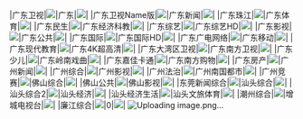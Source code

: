 |广东卫视|<img src="https://raw.githubusercontent.com/xiaolvdouya/TV-LOGO/refs/heads/main/%E5%B9%BF%E4%B8%9C/广东卫视.png">|广东|<img src="https://raw.githubusercontent.com/xiaolvdouya/TV-LOGO/refs/heads/main/%E5%B9%BF%E4%B8%9C/广东.png">|
|广东卫视Name版|<img src="https://raw.githubusercontent.com/xiaolvdouya/TV-LOGO/refs/heads/main/%E5%B9%BF%E4%B8%9C/广东卫视Name版.png">|广东新闻|<img src="https://raw.githubusercontent.com/xiaolvdouya/TV-LOGO/refs/heads/main/%E5%B9%BF%E4%B8%9C/广东新闻.png">|
|广东珠江|<img src="https://raw.githubusercontent.com/xiaolvdouya/TV-LOGO/refs/heads/main/%E5%B9%BF%E4%B8%9C/广东珠江.png">|广东体育|<img src="https://raw.githubusercontent.com/xiaolvdouya/TV-LOGO/refs/heads/main/%E5%B9%BF%E4%B8%9C/广东体育.png">|
|广东民生|<img src="https://raw.githubusercontent.com/xiaolvdouya/TV-LOGO/refs/heads/main/%E5%B9%BF%E4%B8%9C/广东民生.png">|广东经济科教|<img src="https://raw.githubusercontent.com/xiaolvdouya/TV-LOGO/refs/heads/main/%E5%B9%BF%E4%B8%9C/广东经济科教.png">|
|广东综艺|<img src="https://raw.githubusercontent.com/xiaolvdouya/TV-LOGO/refs/heads/main/%E5%B9%BF%E4%B8%9C/广东综艺.png">|广东综艺HD|<img src="https://raw.githubusercontent.com/xiaolvdouya/TV-LOGO/refs/heads/main/%E5%B9%BF%E4%B8%9C/广东综艺HD.png">|
|广东影视|<img src="https://raw.githubusercontent.com/xiaolvdouya/TV-LOGO/refs/heads/main/%E5%B9%BF%E4%B8%9C/广东影视.png">|广东公共|<img src="https://raw.githubusercontent.com/xiaolvdouya/TV-LOGO/refs/heads/main/%E5%B9%BF%E4%B8%9C/广东公共.png">|
|广东国际|<img src="https://raw.githubusercontent.com/xiaolvdouya/TV-LOGO/refs/heads/main/%E5%B9%BF%E4%B8%9C/广东国际.png">|广东国际HD|<img src="https://raw.githubusercontent.com/xiaolvdouya/TV-LOGO/refs/heads/main/%E5%B9%BF%E4%B8%9C/广东国际HD.png">|
|广东广电网络|<img src="https://raw.githubusercontent.com/xiaolvdouya/TV-LOGO/refs/heads/main/%E5%B9%BF%E4%B8%9C/广东广电网络.png">|广东移动|<img src="https://raw.githubusercontent.com/xiaolvdouya/TV-LOGO/refs/heads/main/%E5%B9%BF%E4%B8%9C/广东移动.png">|
|广东现代教育|<img src="https://raw.githubusercontent.com/xiaolvdouya/TV-LOGO/refs/heads/main/%E5%B9%BF%E4%B8%9C/广东现代教育.png">|广东4K超高清|<img src="https://raw.githubusercontent.com/xiaolvdouya/TV-LOGO/refs/heads/main/%E5%B9%BF%E4%B8%9C/广东4K超高清.png">|
|广东大湾区卫视|<img src="https://raw.githubusercontent.com/xiaolvdouya/TV-LOGO/refs/heads/main/%E5%B9%BF%E4%B8%9C/广东大湾区卫视.png">|广东南方卫视|<img src="https://raw.githubusercontent.com/xiaolvdouya/TV-LOGO/refs/heads/main/%E5%B9%BF%E4%B8%9C/广东南方卫视.png">|
|广东少儿|<img src="https://raw.githubusercontent.com/xiaolvdouya/TV-LOGO/refs/heads/main/%E5%B9%BF%E4%B8%9C/广东少儿.png">|广东岭南戏曲|<img src="https://raw.githubusercontent.com/xiaolvdouya/TV-LOGO/refs/heads/main/%E5%B9%BF%E4%B8%9C/广东岭南戏曲.png">|
|广东嘉佳卡通|<img src="https://raw.githubusercontent.com/xiaolvdouya/TV-LOGO/refs/heads/main/%E5%B9%BF%E4%B8%9C/广东嘉佳卡通.png">|广东南方购物|<img src="https://raw.githubusercontent.com/xiaolvdouya/TV-LOGO/refs/heads/main/%E5%B9%BF%E4%B8%9C/广东南方购物.png">|
|广东房产|<img src="https://raw.githubusercontent.com/xiaolvdouya/TV-LOGO/refs/heads/main/%E5%B9%BF%E4%B8%9C/广东房产.png">|广州新闻|<img src="https://raw.githubusercontent.com/xiaolvdouya/TV-LOGO/refs/heads/main/%E5%B9%BF%E4%B8%9C/广州新闻.png">|
|广州综合|<img src="https://raw.githubusercontent.com/xiaolvdouya/TV-LOGO/refs/heads/main/%E5%B9%BF%E4%B8%9C/广州综合.png">|广州影视|<img src="https://raw.githubusercontent.com/xiaolvdouya/TV-LOGO/refs/heads/main/%E5%B9%BF%E4%B8%9C/广州影视.png">|
|广州法治|<img src="https://raw.githubusercontent.com/xiaolvdouya/TV-LOGO/refs/heads/main/%E5%B9%BF%E4%B8%9C/广州法治.png">|广州南国都市|<img src="https://raw.githubusercontent.com/xiaolvdouya/TV-LOGO/refs/heads/main/%E5%B9%BF%E4%B8%9C/广州南国都市.png">|
|广州竞赛|<img src="https://raw.githubusercontent.com/xiaolvdouya/TV-LOGO/refs/heads/main/%E5%B9%BF%E4%B8%9C/广州竞赛.png">|佛山综合|<img src="https://raw.githubusercontent.com/xiaolvdouya/TV-LOGO/refs/heads/main/%E5%B9%BF%E4%B8%9C/佛山综合.png">|
|佛山公共|<img src="https://raw.githubusercontent.com/xiaolvdouya/TV-LOGO/refs/heads/main/%E5%B9%BF%E4%B8%9C/佛山公共.png">|佛山影视|<img src="https://raw.githubusercontent.com/xiaolvdouya/TV-LOGO/refs/heads/main/%E5%B9%BF%E4%B8%9C/佛山影视.png">|
|东莞新闻综合|<img src="https://raw.githubusercontent.com/xiaolvdouya/TV-LOGO/refs/heads/main/%E5%B9%BF%E4%B8%9C/东莞新闻综合.png">|汕头综合|<img src="https://raw.githubusercontent.com/xiaolvdouya/TV-LOGO/refs/heads/main/%E5%B9%BF%E4%B8%9C/汕头综合.png">|
|汕头综合2|<img src="https://raw.githubusercontent.com/xiaolvdouya/TV-LOGO/refs/heads/main/%E5%B9%BF%E4%B8%9C/汕头综合2.png">|汕头经济|<img src="https://raw.githubusercontent.com/xiaolvdouya/TV-LOGO/refs/heads/main/%E5%B9%BF%E4%B8%9C/汕头经济.png">|
|汕头经济生活|<img src="https://raw.githubusercontent.com/xiaolvdouya/TV-LOGO/refs/heads/main/%E5%B9%BF%E4%B8%9C/汕头经济生活.png">|汕头文旅体育|<img src="https://raw.githubusercontent.com/xiaolvdouya/TV-LOGO/refs/heads/main/%E5%B9%BF%E4%B8%9C/汕头文旅体育.png">|
|潮州综合|<img src="https://raw.githubusercontent.com/xiaolvdouya/TV-LOGO/refs/heads/main/%E5%B9%BF%E4%B8%9C/潮州综合.png">|增城电视台|<img src="https://raw.githubusercontent.com/xiaolvdouya/TV-LOGO/refs/heads/main/%E5%B9%BF%E4%B8%9C/增城电视台.png">|
|廉江综合|<img src="https://raw.githubusercontent.com/xiaolvdouya/TV-LOGO/refs/heads/main/%E5%B9%BF%E4%B8%9C/廉江综合.png">|0|<img src="https://raw.githubusercontent.com/xiaolvdouya/TV-LOGO/refs/heads/main/%E5%B9%BF%E4%B8%9C/0">|
![Uploading image.png…]()
